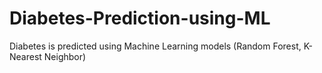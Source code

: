 # Diabetes-Prediction-using-ML
Diabetes is predicted using Machine Learning models (Random Forest, K-Nearest Neighbor)
